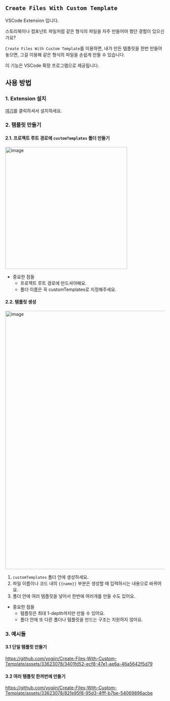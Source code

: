 ## `Create Files With Custom Template`

VSCode Extension 입니다.

스토리북이나 컴포넌트 파일처럼 같은 형식의 파일을 자주 만들어야 했던 경험이 있으신가요?

`Create Files With Custom Template`를 이용하면, 내가 만든 템플릿을 한번 만들어놓으면, 그걸 이용해 같은 형식의 파일을 손쉽게 만들 수 있습니다.

이 기능은 VSCode 확장 프로그램으로 제공됩니다.

## 사용 방법

### 1. Extension 설치

[여기](https://marketplace.visualstudio.com/items?itemName=YoungJinPark.createFilesWithCustomTemplate)를 클릭하셔서 설치하세요.

### 2. 템플릿 만들기

#### 2.1. 프로젝트 루트 경로에 `customTemplates` 폴더 만들기

<img width="385" alt="image" src="https://github.com/yogjin/Create-Files-With-Custom-Template/assets/33623078/85b403db-c58c-4927-8610-d386502e9a44">

- 중요한 점들
  - 프로젝트 루트 경로에 만드셔야해요.
  - 폴더 이름은 꼭 customTemplates로 지정해주세요.

#### 2.2. 템플릿 생성

<img width="816" alt="image" src="https://github.com/yogjin/Create-Files-With-Custom-Template/assets/33623078/8eff9740-181b-4bd0-94ea-355cdfe4e1c4">

1. `customTemplates` 폴더 안에 생성하세요.
2. 파일 이름이나 코드 내의 `{{name}}` 부분은 생성할 때 입력하시는 내용으로 바뀌어요.
3. 폴더 안에 여러 템플릿을 넣어서 한번에 여러개를 만들 수도 있어요.

- 중요한 점들
  - 템플릿은 최대 1-depth까지만 만들 수 있어요.
  - 폴더 안에 또 다른 폴더나 템플릿을 만드는 구조는 지원하지 않아요.

### 3. 예시들

#### 3.1 단일 템플릿 만들기

https://github.com/yogjin/Create-Files-With-Custom-Template/assets/33623078/3401fd52-ecf8-47e1-ae6a-46a5642f5d79

#### 3.2 여러 템플릿 한꺼번에 만들기

https://github.com/yogjin/Create-Files-With-Custom-Template/assets/33623078/82fe95f8-95d3-4fff-b7be-54069896acbe
